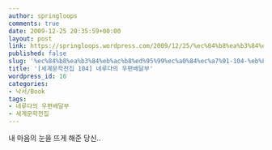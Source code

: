 ```yaml
---
author: springloops
comments: true
date: 2009-12-25 20:35:59+00:00
layout: post
link: https://springloops.wordpress.com/2009/12/25/%ec%84%b8%ea%b3%84%eb%ac%b8%ed%95%99%ec%a0%84%ec%a7%91-104-%eb%84%a4%eb%a3%a8%eb%8b%a4%ec%9d%98-%ec%9a%b0%ed%8e%b8%eb%b0%b0%eb%8b%ac%eb%b6%80/
published: false
slug: '%ec%84%b8%ea%b3%84%eb%ac%b8%ed%95%99%ec%a0%84%ec%a7%91-104-%eb%84%a4%eb%a3%a8%eb%8b%a4%ec%9d%98-%ec%9a%b0%ed%8e%b8%eb%b0%b0%eb%8b%ac%eb%b6%80'
title: '[세계문학전집 104] 네루다의 우편배달부'
wordpress_id: 16
categories:
- 낙서/Book
tags:
- 네루다의 우편배달부
- 세계문학전집
---
```


내 마음의 눈을 뜨게 해준 당신..  

